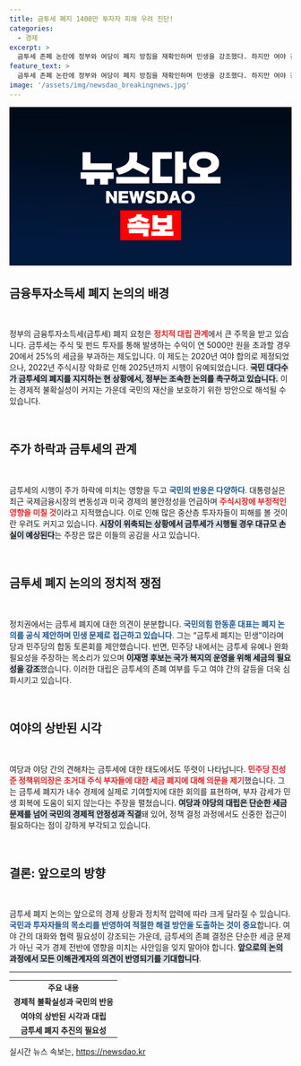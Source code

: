 ```yaml
---
title: 금투세 폐지 1400만 투자자 피해 우려 진단!
categories:
  - 경제
excerpt: >
  금투세 존폐 논란에 정부와 여당이 폐지 방침을 재확인하며 민생을 강조했다. 하지만 여야 간 의견이 엇갈리며 논의가 뜨거워지는 가운데, 주식 시장의 향방이 주목받고 있다. 클릭해보세요!
feature_text: >
  금투세 존폐 논란에 정부와 여당이 폐지 방침을 재확인하며 민생을 강조했다. 하지만 여야 간 의견이 엇갈리며 논의가 뜨거워지는 가운데, 주식 시장의 향방이 주목받고 있다. 클릭해보세요!
image: '/assets/img/newsdao_breakingnews.jpg'
---
```


<p><img src="/assets/img/newsdao_breakingnews.jpg" alt="firstkoreanews 속보" /></p>

<h2 data-ke-size="size26">금융투자소득세 폐지 논의의 배경</h2>

<p data-ke-size="size16">&nbsp;</p>

<p>정부의 금융투자소득세(금투세) 폐지 요청은 <b><span style="color: #ee2323;">정치적 대립 관계</span></b>에서 큰 주목을 받고 있습니다. 금투세는 주식 및 펀드 투자를 통해 발생하는 수익이 연 5000만 원을 초과할 경우 20에서 25%의 세금을 부과하는 제도입니다. 이 제도는 2020년 여야 합의로 제정되었으나, 2022년 주식시장 악화로 인해 2025년까지 시행이 유예되었습니다. <b><span style="background-color: #21538527;">국민 대다수가 금투세의 폐지를 지지하는 현 상황에서, 정부는 조속한 논의를 촉구하고 있습니다.</span></b> 이는 경제적 불확실성이 커지는 가운데 국민의 재산을 보호하기 위한 방안으로 해석될 수 있습니다. </p>

<p data-ke-size="size16">&nbsp;</p>

<h2 data-ke-size="size26">주가 하락과 금투세의 관계</h2>

<p data-ke-size="size16">&nbsp;</p>

<p>금투세의 시행이 주가 하락에 미치는 영향을 두고 <b><span style="color: #1a5490;">국민의 반응은 다양하다</span></b>. 대통령실은 최근 국제금융시장의 변동성과 미국 경제의 불안정성을 언급하며 <b><span style="color: #ee2323;">주식시장에 부정적인 영향을 미칠 것</span></b>이라고 지적했습니다. 이로 인해 많은 중산층 투자자들이 피해를 볼 것이란 우려도 커지고 있습니다. <b><span style="background-color: #21538527;">시장이 위축되는 상황에서 금투세가 시행될 경우 대규모 손실이 예상된다</span></b>는 주장은 많은 이들의 공감을 사고 있습니다.</p>

<p data-ke-size="size16">&nbsp;</p>

<h2 data-ke-size="size26">금투세 폐지 논의의 정치적 쟁점</h2>

<p data-ke-size="size16">&nbsp;</p>

<p>정치권에서는 금투세 폐지에 대한 의견이 분분합니다. <b><span style="color: #1a5490;">국민의힘 한동훈 대표는 폐지 논의를 공식 제안하며 민생 문제로 접근하고 있습니다</span></b>. 그는 “금투세 폐지는 민생”이라며 당과 민주당의 합동 토론회를 제안했습니다. 반면, 민주당 내에서는 금투세 유예나 완화 필요성을 주장하는 목소리가 있으며 <b><span style="background-color: #21538527;">이재명 후보는 국가 복지의 운영을 위해 세금의 필요성을 강조</span></b>했습니다. 이러한 대립은 금투세의 존폐 여부를 두고 여야 간의 갈등을 더욱 심화시키고 있습니다.</p>

<p data-ke-size="size16">&nbsp;</p>

<h2 data-ke-size="size26">여야의 상반된 시각</h2>

<p data-ke-size="size16">&nbsp;</p>

<p>여당과 야당 간의 견해차는 금투세에 대한 태도에서도 뚜렷이 나타납니다. <b><span style="color: #ee2323;">민주당 진성준 정책위의장은 초거대 주식 부자들에 대한 세금 폐지에 대해 의문을 제기</span></b>했습니다. 그는 금투세 폐지가 내수 경제에 실제로 기여할지에 대한 회의를 표현하며, 부자 감세가 민생 회복에 도움이 되지 않는다는 주장을 펼쳤습니다. <b><span style="background-color: #21538527;">여당과 야당의 대립은 단순한 세금 문제를 넘어 국민의 경제적 안정성과 직결</span></b>돼 있어, 정책 결정 과정에서도 신중한 접근이 필요하다는 점이 강하게 부각되고 있습니다.</p>

<p data-ke-size="size16">&nbsp;</p>

<h2 data-ke-size="size26">결론: 앞으로의 방향</h2>

<p data-ke-size="size16">&nbsp;</p>

<p>금투세 폐지 논의는 앞으로의 경제 상황과 정치적 압력에 따라 크게 달라질 수 있습니다. <b><span style="color: #1a5490;">국민과 투자자들의 목소리를 반영하여 적절한 해결 방안을 도출하는 것이 중요</span></b>합니다. 여야 간의 대화와 협력 필요성이 강조되는 가운데, 금투세의 존폐 결정은 단순한 세금 문제가 아닌 국가 경제 전반에 영향을 미치는 사안임을 잊지 말아야 합니다. <b><span style="background-color: #21538527;">앞으로의 논의 과정에서 모든 이해관계자의 의견이 반영되기를 기대합니다</span></b>. </p>

<hr>

<table style="width: 100%; border-collapse: collapse;">
    <tr>
        <td style="text-align: center; height: 17px;"><b>주요 내용</b></td>
    </tr>
    <tr>
        <td style="text-align: center; height: 17px;"><b>경제적 불확실성과 국민의 반응</b></td>
    </tr>
    <tr>
        <td style="text-align: center; height: 17px;"><b>여야의 상반된 시각과 대립</b></td>
    </tr>
    <tr>
        <td style="text-align: center; height: 17px;"><b>금투세 폐지 추진의 필요성</b></td>
    </tr>
</table>
실시간 뉴스 속보는, <a href="https://newsdao.kr" rel="dofollow">https://newsdao.kr</a>


